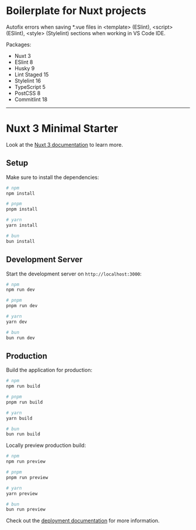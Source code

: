 # Boilerplate for Nuxt projects

Autofix errors when saving *.vue files in \<template\> (ESlint), \<script\> (ESlint), \<style\> (Stylelint) sections when working in VS Code IDE.

Packages:
- Nuxt 3
- ESlint 8
- Husky 9
- Lint Staged 15
- Stylelint 16
- TypeScript 5
- PostCSS 8
- Commitlint 18
---

# Nuxt 3 Minimal Starter

Look at the [Nuxt 3 documentation](https://nuxt.com/docs/getting-started/introduction) to learn more.

## Setup

Make sure to install the dependencies:

```bash
# npm
npm install

# pnpm
pnpm install

# yarn
yarn install

# bun
bun install
```

## Development Server

Start the development server on `http://localhost:3000`:

```bash
# npm
npm run dev

# pnpm
pnpm run dev

# yarn
yarn dev

# bun
bun run dev
```

## Production

Build the application for production:

```bash
# npm
npm run build

# pnpm
pnpm run build

# yarn
yarn build

# bun
bun run build
```

Locally preview production build:

```bash
# npm
npm run preview

# pnpm
pnpm run preview

# yarn
yarn preview

# bun
bun run preview
```

Check out the [deployment documentation](https://nuxt.com/docs/getting-started/deployment) for more information.
